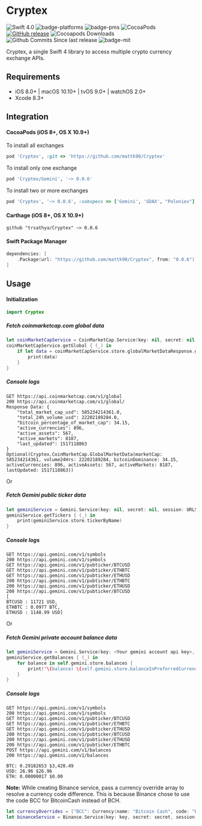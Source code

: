 # Cryptex

![Swift 4.0](https://img.shields.io/badge/Swift-4.0-brightgreen.svg) ![badge-platforms] ![badge-pms] ![CocoaPods](https://img.shields.io/cocoapods/v/Cryptex.svg) [![GitHub release](https://img.shields.io/github/release/trsathya/Cryptex.svg)](https://github.com/trsathya/Cryptex/releases) ![Cocoapods Downloads](	https://img.shields.io/cocoapods/dt/Cryptex.svg) ![Github Commits Since last release](https://img.shields.io/github/commits-since/trsathya/Cryptex/latest.svg) ![badge-mit]

Cryptex, a single Swift 4 library to access multiple crypto currency exchange APIs.

## Requirements

- iOS 8.0+ | macOS 10.10+ | tvOS 9.0+ | watchOS 2.0+
- Xcode 8.3+

## Integration

#### CocoaPods (iOS 8+, OS X 10.9+)

To install all exchanges
```ruby
pod 'Cryptex', :git => 'https://github.com/mattk90/Cryptex'
```

To install only one exchange
```ruby
pod 'Cryptex/Gemini', '~> 0.0.6'
```

To install two or more exchanges
```ruby
pod 'Cryptex', '~> 0.0.6', :subspecs => ['Gemini', 'GDAX', "Poloniex"]
```

#### Carthage (iOS 8+, OS X 10.9+)

```
github "trsathya/Cryptex" ~> 0.0.6
```

#### Swift Package Manager

```swift
dependencies: [
    .Package(url: "https://github.com/mattk90/Cryptex", from: "0.0.6"),
]
```

## Usage

#### Initialization

```swift
import Cryptex
```

##### Fetch coinmarketcap.com global data
```swift
let coinMarketCapService = CoinMarketCap.Service(key: nil, secret: nil, session: URLSession.shared, userPreference: .USD_BTC, currencyOverrides: nil)
coinMarketCapService.getGlobal { (_) in
    if let data = coinMarketCapService.store.globalMarketDataResponse.globalData {
        print(data)
    }
}
```

##### Console logs
```
GET https://api.coinmarketcap.com/v1/global
200 https://api.coinmarketcap.com/v1/global/
Response Data: {
    "total_market_cap_usd": 585234214361.0,
    "total_24h_volume_usd": 22202189284.0,
    "bitcoin_percentage_of_market_cap": 34.15,
    "active_currencies": 896,
    "active_assets": 567,
    "active_markets": 8187,
    "last_updated": 1517118863
}
Optional(Cryptex.CoinMarketCap.GlobalMarketData(marketCap: 585234214361, volume24Hrs: 22202189284, bitcoinDominance: 34.15, activeCurrencies: 896, activeAssets: 567, activeMarkets: 8187, lastUpdated: 1517118863))

```
Or

##### Fetch Gemini public ticker data
```swift
let geminiService = Gemini.Service(key: nil, secret: nil, session: URLSession.shared, userPreference: .USD_BTC, currencyOverrides: nil)
geminiService.getTickers { (_) in
    print(geminiService.store.tickerByName)
}
```
##### Console logs
```
GET https://api.gemini.com/v1/symbols
200 https://api.gemini.com/v1/symbols
GET https://api.gemini.com/v1/pubticker/BTCUSD
GET https://api.gemini.com/v1/pubticker/ETHBTC
GET https://api.gemini.com/v1/pubticker/ETHUSD
200 https://api.gemini.com/v1/pubticker/ETHBTC
200 https://api.gemini.com/v1/pubticker/ETHUSD
200 https://api.gemini.com/v1/pubticker/BTCUSD
[
BTCUSD : 11721 USD,
ETHBTC : 0.0977 BTC,
ETHUSD : 1148.99 USD]
```
Or
##### Fetch Gemini private account balance data
```swift
let geminiService = Gemini.Service(key: <Your gemini account api key>, secret: <Your gemini account api secret>, session: URLSession.shared, userPreference: .USD_BTC, currencyOverrides: nil)
geminiService.getBalances { (_) in
    for balance in self.gemini.store.balances {
        print("\(balance) \(self.gemini.store.balanceInPreferredCurrency(balance: balance).usdFormatted ?? "")")
    }
}
```
##### Console logs
```
GET https://api.gemini.com/v1/symbols
200 https://api.gemini.com/v1/symbols
GET https://api.gemini.com/v1/pubticker/BTCUSD
GET https://api.gemini.com/v1/pubticker/ETHBTC
GET https://api.gemini.com/v1/pubticker/ETHUSD
200 https://api.gemini.com/v1/pubticker/BTCUSD
200 https://api.gemini.com/v1/pubticker/ETHUSD
200 https://api.gemini.com/v1/pubticker/ETHBTC
POST https://api.gemini.com/v1/balances
200 https://api.gemini.com/v1/balances

BTC: 0.29182653 $3,420.49
USD: 26.96 $26.96
ETH: 0.00000017 $0.00
```

**Note:** While creating Binance service, pass a currency override array to resolve a currency code difference. This is because Binance chose to use the code BCC for BitcoinCash instead of BCH.
```swift
let currencyOverrides = ["BCC": Currency(name: "Bitcoin Cash", code: "BCC")]
let binanceService = Binance.Service(key: key, secret: secret, session: session, userPreference: .USDT_BTC, currencyOverrides: currencyOverrides)
```

[badge-pms]: https://img.shields.io/badge/supports-CocoaPods%20%7C%20Carthage%20%7C%20SwiftPM-green.svg
[badge-platforms]: https://img.shields.io/badge/platforms-macOS%20%7C%20iOS%20%7C%20watchOS%20%7C%20tvOS%20%7C%20Linux-lightgrey.svg
[badge-mit]: https://img.shields.io/badge/license-MIT-blue.svg
